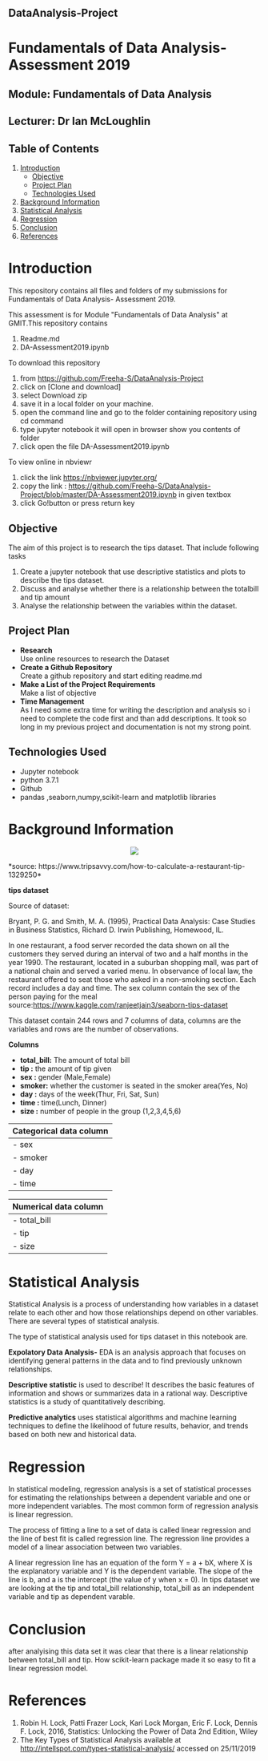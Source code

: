 ## DataAnalysis-Project

# Fundamentals of Data Analysis- Assessment 2019

## Module: Fundamentals of Data Analysis

## Lecturer: Dr Ian McLoughlin

## Table of Contents <a name="Table"></a>
1. [Introduction](#introduction)
   - [Objective](#objective)
   - [Project Plan](#project_plan)
   - [Technologies Used](#technology)
2. [Background Information](#background)
3. [Statistical Analysis](#statistics)
4. [Regression](#regression)
5. [Conclusion](#conclusion)
6. [References](#Reference)

# Introduction <a name="introduction"></a>
This repository contains all files and folders of my submissions for Fundamentals of Data Analysis- Assessment 2019.

This assessment is for Module "Fundamentals of Data Analysis" at GMIT.This repository contains
 
 1. Readme.md
 2. DA-Assessment2019.ipynb
  
To download this repository 
1. from https://github.com/Freeha-S/DataAnalysis-Project 
2. click on [Clone and download]
3. select Download zip
4. save it in a local folder on your machine.
5. open the command line and go to the folder containing repository using cd command
6. type jupyter notebook it will open in browser  show you contents of folder
7. click open the file DA-Assessment2019.ipynb

To view online in nbviewr
1. click the link https://nbviewer.jupyter.org/
2. copy the link : https://github.com/Freeha-S/DataAnalysis-Project/blob/master/DA-Assessment2019.ipynb in given textbox
3. click Go!button or press return key

## Objective<a name="objective"></a>
The aim of this project is to research the tips dataset. That include following tasks

1. Create a jupyter notebook that use descriptive statistics and plots to describe the tips dataset.
2. Discuss and analyse whether there is a relationship between the totalbill and tip amount
3. Analyse the relationship between the variables within the dataset.


## Project Plan <a name="plan"></a>
- **Research**<br>
   Use online resources to research the Dataset 
- **Create a Github Repository**<br>
   Create a github repository and start editing readme.md
- **Make a List of the Project Requirements**<br>
   Make a list of objective
- **Time Management**<br>
   As I need some extra time for writing the description and analysis so i need to complete the code first and than add descriptions. It took so long in my previous project and documentation is not my strong point.

## Technologies Used <a name="technology"></a>
- Jupyter notebook
- python 3.7.1
- Github
- pandas ,seaborn,numpy,scikit-learn and matplotlib libraries

# Background Information <a name="background"></a>
<p align="center"><img src="images/tips.jpg"> </p>
*source: https://www.tripsavvy.com/how-to-calculate-a-restaurant-tip-1329250*

**tips dataset**

Source of dataset: 

Bryant, P. G. and Smith, M. A. (1995), Practical Data Analysis: Case Studies in Business Statistics, Richard D. Irwin Publishing, Homewood, IL.

In one restaurant, a food server recorded the data shown on all the customers they served during an interval of two and a half months in the year 1990. The restaurant, located in a suburban shopping mall, was part of a national chain and served a varied menu. In observance of local law, the restaurant offered to seat those who asked in a non-smoking section. Each record includes a day and time. The sex column contain the sex of the person paying for the meal source:https://www.kaggle.com/ranjeetjain3/seaborn-tips-dataset

This dataset contain 244 rows and 7 columns of data, columns are the variables and rows are the number of observations.

__Columns__
 - **total_bill:** The amount of total bill
 - **tip :** the amount of tip given
 - **sex :** gender (Male,Female)
 - **smoker:** whether the customer is seated in the smoker area(Yes, No)
 - **day :** days of the week(Thur, Fri, Sat, Sun)
 - **time :** time(Lunch, Dinner)
 - **size :** number of people in the group (1,2,3,4,5,6)
 
| Categorical data column|
| ------------- |
| - sex         |
| - smoker|
| - day|
| - time |

| Numerical data column|
|------------- |
| - total_bill |
| - tip        |
| - size |
 

# Statistical Analysis <a name="statistics"></a>
Statistical Analysis is a process of understanding how variables in a dataset relate to each other and how those relationships depend on other variables. There are several types of statistical analysis.

The type of statistical analysis used for tips dataset in this notebook are.

**Expolatory Data Analysis-** EDA is an analysis approach that focuses on identifying general patterns in the data and to find previously unknown relationships.

**Descriptive statistic** is used to describe! It describes the basic features of information and shows or summarizes data in a rational way. Descriptive statistics is a study of quantitatively describing.

**Predictive analytics** uses statistical algorithms and machine learning techniques to define the likelihood of future results, behavior, and trends based on both new and historical data.

# Regression <a name="regression"></a>
In statistical modeling, regression analysis is a set of statistical processes for estimating the relationships between a dependent variable and one or more independent variables. The most common form of regression analysis is linear regression.

The process of fitting a line to a set of data is called linear regression and the line of best fit is called regression line. The regression line provides a model of a linear association between two variables.

A linear regression line has an equation of the form Y = a + bX, where X is the explanatory variable and Y is the dependent variable. The slope of the line is b, and a is the intercept (the value of y when x = 0). In tips dataset we are looking at the tip and total_bill relationship, total_bill as an independent variable and tip as dependent varable.

# Conclusion <a name="conclusion"></a>
after analyising this data set it was clear that there is a linear relationship between total_bill and tip. How scikit-learn package made it so easy to fit a linear regression model.


# References <a name="References"></a>
1. Robin H. Lock, Patti Frazer Lock, Kari Lock Morgan, Eric F. Lock, Dennis F. Lock, 2016, Statistics: Unlocking the Power of Data
2nd Edition, Wiley
2. The Key Types of Statistical Analysis available at http://intellspot.com/types-statistical-analysis/ accessed on 25/11/2019